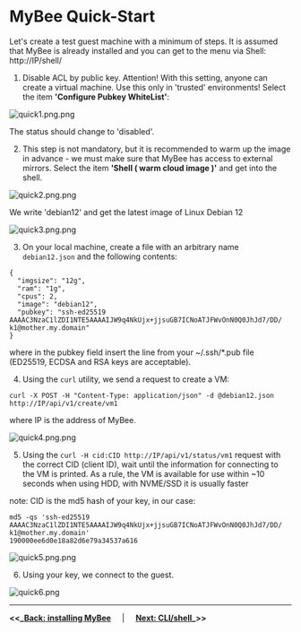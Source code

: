 # MyBee Quick-Start

Let's create a test guest machine with a minimum of steps. It is assumed that MyBee is already installed and you can get to the menu via Shell: http://IP/shell/

1) Disable ACL by public key. Attention! With this setting, anyone can create a virtual machine. Use this only in 'trusted' environments! Select the item **'Configure Pubkey WhiteList'**:

![quick1.png.png](https://myb.convectix.com/img/quick1.png?raw=true)

The status should change to 'disabled'.

2) This step is not mandatory, but it is recommended to warm up the image in advance - we must make sure that MyBee has access to external mirrors. Select the item **'Shell ( warm cloud image )'** and get into the shell.

![quick2.png.png](https://myb.convectix.com/img/quick2.png?raw=true)

We write 'debian12' and get the latest image of Linux Debian 12

![quick3.png.png](https://myb.convectix.com/img/quick3.png?raw=true)


3) On your local machine, create a file with an arbitrary name `debian12.json` and the following contents:

```
{
  "imgsize": "12g",
  "ram": "1g",
  "cpus": 2,
  "image": "debian12",
  "pubkey": "ssh-ed25519 AAAAC3NzaC1lZDI1NTE5AAAAIJW9q4NkUjx+jjsuGB7ICNoATJFWvOnN0Q0JhJd7/DD/ k1@mother.my.domain"
}
```

where in the pubkey field insert the line from your ~/.ssh/*.pub file (ED25519, ECDSA and RSA keys are acceptable).

4) Using the `curl` utility, we send a request to create a VM:

```
curl -X POST -H "Content-Type: application/json" -d @debian12.json http://IP/api/v1/create/vm1
```

where IP is the address of MyBee.

![quick4.png.png](https://myb.convectix.com/img/quick4.png?raw=true)

5) Using the `curl -H cid:CID http://IP/api/v1/status/vm1` request with the correct CID (client ID), wait until the information for connecting to the VM is printed. As a rule, the VM is available for use within ~10 seconds when using HDD, with NVME/SSD it is usually faster

note: CID is the md5 hash of your key, in our case:

```
md5 -qs 'ssh-ed25519 AAAAC3NzaC1lZDI1NTE5AAAAIJW9q4NkUjx+jjsuGB7ICNoATJFWvOnN0Q0JhJd7/DD/ k1@mother.my.domain'
190000ee6d0e18a82d6e79a34537a616
```

![quick5.png.png](https://myb.convectix.com/img/quick5.png?raw=true)

6) Using your key, we connect to the guest.

![quick6.png](https://myb.convectix.com/img/quick6.png?raw=true)


---

**<<_**__[Back: installing MyBee](get-myb.md)__ $~~~$ | $~~~$ __[Next: CLI/shell](shell.md)__**_>>**

